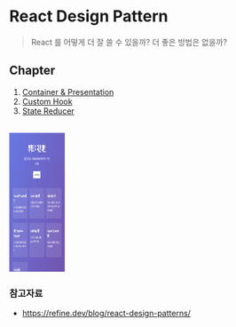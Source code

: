 # React Design Pattern

> React 를 어떻게 더 잘 쓸 수 있을까? 더 좋은 방법은 없을까?  

## Chapter

1. [Container & Presentation](./src/components/container_presentation/README.md)
2. [Custom Hook](./src/components/custom_hooks/README.md)
3. [State Reducer](./src/components/state_reducer/README.md)

<br>

<img src="https://github.com/miinhho/react-design-pattern/blob/main/public/page.png" width="100" height="250">

</img>

### 참고자료
- https://refine.dev/blog/react-design-patterns/